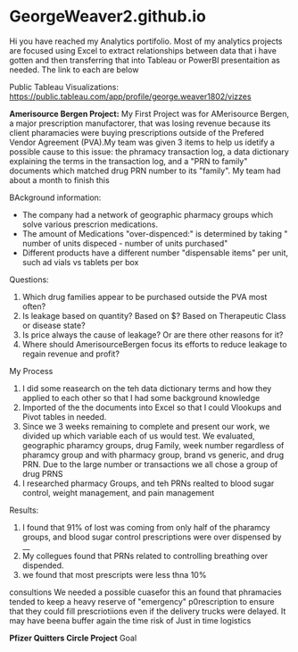 # GeorgeWeaver2.github.io
 Hi you have reached my Analytics portifolio. Most of my analytics projects are focused  using Excel to extract relationships between data that i have gotten and then transferring that into Tableau or PowerBI presentaition as needed. The link to each are below

 Public Tableau Visualizations: https://public.tableau.com/app/profile/george.weaver1802/vizzes

**Amerisource Bergen Project:**
My First Project was for AMerisource Bergen, a major prescription manufactorer, that was losing revenue because its client pharamacies were buying prescriptions outside of the Prefered Vendor Agreement (PVA).My team was
given 3 items to help us idetify a possible cause to this issue: the phramacy transaction log, a data dictionary explaining the terms in the transaction log, and a "PRN to family" documents which matched drug PRN number to its "family".  My team had about a month to finish this

BAckground information:
- The company had a network of geographic pharmacy groups which solve various prescrion medications.
- The amount of Medications "over-dispenced:" is determined by taking " number of units dispeced - number of units purchased"
- Different products have a different number "dispensable items" per unit, such ad vials vs tablets per box

Questions:
1. Which drug families appear to be purchased outside the PVA most often?
3. Is leakage based on quantity? Based on $? Based on Therapeutic Class or disease state?
4. Is price always the cause of leakage? Or are there other reasons for it?
5. Where should AmerisourceBergen focus its efforts to reduce leakage to regain revenue and profit?

My Process
1) I did some reasearch on the teh data dictionary terms and how they applied to each other so that I had some background knowledge
2) Imported of the the documents into Excel so that I could Vlookups and Pivot tables in needed.
3) Since we 3 weeks remaining to complete and present our work, we divided up which variable each of us would test. We evaluated, geographic pharamcy groups, drug Family, week number regardless of pharamcy group and with pharmacy group, brand vs generic, and drug PRN.  Due to the large number or transactions we all chose a group of drug PRNS
4) I researched pharmacy Groups, and teh PRNs realted to blood sugar control, weight management, and pain management


Results:
1) I found that 91% of lost was coming from only half of the pharamcy groups, and blood sugar control prescriptions were over dispensed  by __
2) My collegues found that PRNs related to controlling breathing over dispended.
3) we found that most prescripts were less thna 10%

consultions
We needed a possible cuasefor this an found that phramacies tended to keep a heavy reserve of "emergency" p0rescription to ensure that they could fill prescriotiions even if the delivery trucks were delayed. It may have beena buffer again the time risk of Just in time logistics

**Pfizer Quitters Circle Project**
Goal
